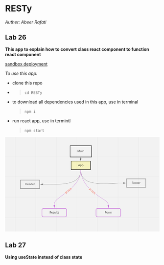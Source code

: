 # RESTy

_Auther: Abeer Rafati_


## Lab 26
**This app to explain how to convert class react component to function react component**

[sandbox deployment](https://codesandbox.io/s/cold-moon-0mzqm)

_To use this app:_

- clone this repo
- > `cd RESTy`
- to download all dependencies used in this app, use in terminal
  > `npm i`
- run react app, use in termintl
  > `npm start`

![image](lab26.PNG)


## Lab 27
**Using useState instead of class state**

